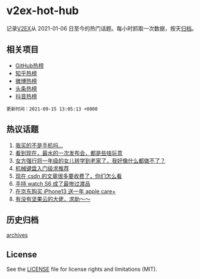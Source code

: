 # v2ex-hot-hub

 记录[V2EX](https://www.v2ex.com/)从 2021-01-06 日至今的热门话题。每小时抓取一次数据，按天[归档](archives)。
 
 ## 相关项目

- [GitHub热榜](https://github.com/lonnyzhang423/github-hot-hub)
- [知乎热榜](https://github.com/lonnyzhang423/zhihu-hot-hub)
- [微博热榜](https://github.com/lonnyzhang423/weibo-hot-hub)
- [头条热榜](https://github.com/lonnyzhang423/toutiao-hot-hub)
- [抖音热榜](https://github.com/lonnyzhang423/douyin-hot-hub)


 `更新时间：2021-09-15 13:05:13 +0800`

## 热议话题

1. [我买的不是手机吗…](https://www.v2ex.com/t/801877)
1. [看到现在，最水的一次发布会，都是些啥玩意](https://www.v2ex.com/t/801876)
1. [女方强行将一年级的女儿转学到老家了，我好像什么都做不了？](https://www.v2ex.com/t/801773)
1. [机械键盘入门级求推荐](https://www.v2ex.com/t/801896)
1. [现在 csdn 的文章很多要收费了，你们怎么看](https://www.v2ex.com/t/801808)
1. [手持 watch S6 成了最惨过渡品](https://www.v2ex.com/t/801879)
1. [在京东购买 iPhone13 送一年 apple care+](https://www.v2ex.com/t/801902)
1. [有没有坚果云的大佬，求助～～](https://www.v2ex.com/t/801937)

## 历史归档

[archives](archives)

## License

See the [LICENSE](LICENSE) file for license rights and limitations (MIT).
